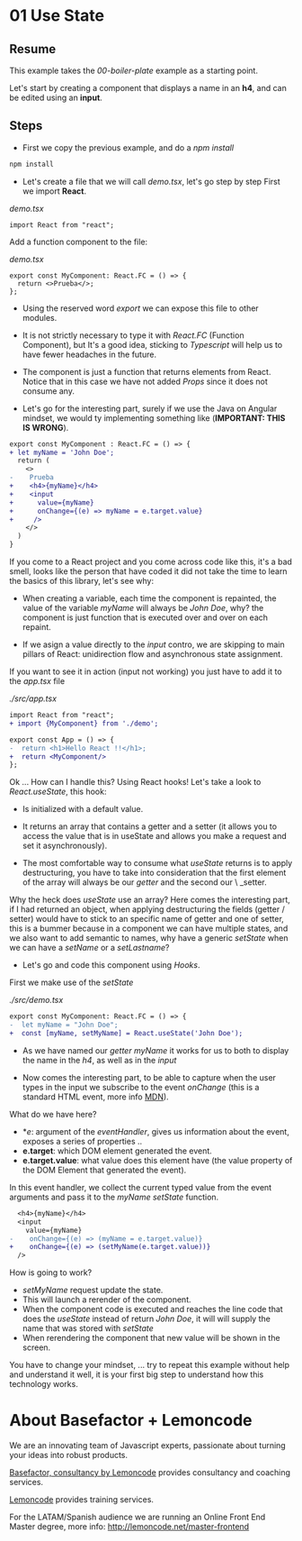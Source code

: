 # 01 Use State

## Resume

This example takes the _00-boiler-plate_ example as a starting point.

Let's start by creating a component that displays a name in an **h4**,
and can be edited using an **input**.

## Steps

- First we copy the previous example, and do a _npm install_

```bash
npm install
```

- Let's create a file that we will call _demo.tsx_, let's go step by step
  First we import **React**.

_demo.tsx_

```tsx
import React from "react";
```

Add a function component to the file:

_demo.tsx_

```tsx
export const MyComponent: React.FC = () => {
  return <>Prueba</>;
};
```

- Using the reserved word _export_ we can expose this file to other modules.

- It is not strictly necessary to type it with _React.FC_ (Function Component), but It's a good idea, sticking to _Typescript_ will help us to have
  fewer headaches in the future.

- The component is just a function that returns elements from React.
  Notice that in this case we have not added _Props_ since it does not consume any.

- Let's go for the interesting part, surely if we use the Java on Angular
  mindset, we would ty implementing something like (**IMPORTANT: THIS IS WRONG**).

```diff
export const MyComponent : React.FC = () => {
+ let myName = 'John Doe';
  return (
    <>
-    Prueba
+    <h4>{myName}</h4>
+    <input
+      value={myName}
+      onChange={(e) => myName = e.target.value}
+     />
    </>
  )
}
```

If you come to a React project and you come across code like this, it's a bad smell, looks like the person that have coded it did not take the time to learn the basics of this library, let's see why:

- When creating a variable, each time the component is repainted, the value
  of the variable _myName_ will always be _John Doe_, why? the component
  is just function that is executed over and over on each repaint.

- If we asign a value directly to the _input_ contro, we are skipping to
  main pillars of React: unidirection flow and asynchronous state assignment.

If you want to see it in action (input not working) you just have to add it to the _app.tsx_ file

_./src/app.tsx_

```diff
import React from "react";
+ import {MyComponent} from './demo';

export const App = () => {
-  return <h1>Hello React !!</h1>;
+  return <MyComponent/>
};
```

Ok ... How can I handle this? Using React hooks! Let's take a look to _React.useState_, this hook:

- Is initialized with a default value.

- It returns an array that contains a getter and a setter (it allows you
  to access the value that is in useState and allows you
  make a request and set it asynchronously).

- The most comfortable way to consume what _useState_ returns is to apply
  destructuring, you have to take into consideration that the first element of the array will always be our _getter_ and the second our \ \_setter.

Why the heck does _useState_ use an array? Here comes the interesting part, if I had returned an object, when applying destructuring the fields (getter / setter) would have to stick to an specific name of getter and one of setter, this is a bummer because in a component we can have multiple states, and we also want to add
semantic to names, why have a generic _setState_ when we can
have a _setName_ or a _setLastname_?

- Let's go and code this component using _Hooks_.

First we make use of the _setState_

_./src/demo.tsx_

```diff
export const MyComponent: React.FC = () => {
-  let myName = "John Doe";
+  const [myName, setMyName] = React.useState('John Doe');
```

- As we have named our _getter_ _myName_ it works for us
  to both to display the name in the _h4_, as well as in the
  _input_

- Now comes the interesting part, to be able to capture when
  the user types in the input we subscribe to the event
  _onChange_ (this is a standard HTML event, more info [MDN](https://developer.mozilla.org/en/docs/Web/API/HTMLElement/change_event)).

What do we have here?

- \*_e_: argument of the _eventHandler_, gives us information about the event, exposes a series of properties ..
- **e.target**: which DOM element generated the event.
- **e.target.value**: what value does this element have (the value property
  of the DOM Element that generated the event).

In this event handler, we collect the current typed value from the event
arguments and pass it to the _myName_ _setState_ function.

```diff
  <h4>{myName}</h4>
  <input
    value={myName}
-    onChange={(e) => (myName = e.target.value)}
+    onChange={(e) => (setMyName(e.target.value))}
  />
```

How is going to work?

- _setMyName_ request update the state.
- This will launch a rerender of the component.
- When the component code is executed and reaches the line
  code that does the _useState_ instead of return _John Doe_, it will
  will supply the name that was stored with _setState_
- When rerendering the component that new value will be shown in the
  screen.

You have to change your mindset, ... try to repeat this example
without help and understand it well, it is your first big step to understand
how this technology works.

# About Basefactor + Lemoncode

We are an innovating team of Javascript experts, passionate about turning your ideas into robust products.

[Basefactor, consultancy by Lemoncode](http://www.basefactor.com) provides consultancy and coaching services.

[Lemoncode](http://lemoncode.net/services/en/#en-home) provides training services.

For the LATAM/Spanish audience we are running an Online Front End Master degree, more info: http://lemoncode.net/master-frontend
